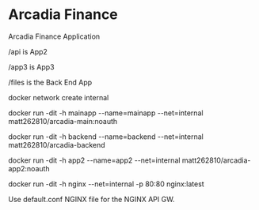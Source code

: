 # Arcadia Finance

Arcadia Finance Application

/api is App2

/app3 is App3

/files is the Back End App




docker network create internal

docker run -dit -h mainapp --name=mainapp --net=internal matt262810/arcadia-main:noauth

docker run -dit -h backend --name=backend --net=internal matt262810/arcadia-backend

docker run -dit -h app2 --name=app2 --net=internal matt262810/arcadia-app2:noauth

docker run -dit -h nginx --net=internal -p 80:80 nginx:latest

Use default.conf NGINX file for the NGINX API GW.